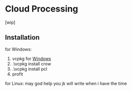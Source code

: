 # Cloud Processing

[wip]

## Installation
for Windows:
1. vcpkg for [Windows](https://github.com/microsoft/vcpkg?tab=readme-ov-file#quick-start-windows)
2. .\vcpkg install crow
3. .\vcpkg install pcl
4. profit

for Linux:
may god help you jk will write when i have the time
